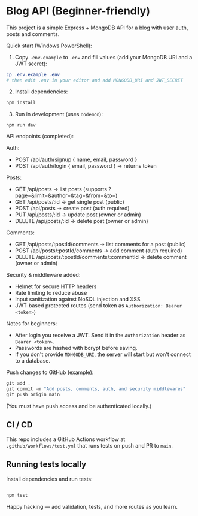 # Blog API (Beginner-friendly)

This project is a simple Express + MongoDB API for a blog with user auth, posts and comments.

Quick start (Windows PowerShell):

1. Copy `.env.example` to `.env` and fill values (add your MongoDB URI and a JWT secret):

```powershell
cp .env.example .env
# then edit .env in your editor and add MONGODB_URI and JWT_SECRET
```

2. Install dependencies:

```powershell
npm install
```

3. Run in development (uses `nodemon`):

```powershell
npm run dev
```

API endpoints (completed):

Auth:
- POST /api/auth/signup  { name, email, password }
- POST /api/auth/login   { email, password } -> returns token

Posts:
- GET  /api/posts                      -> list posts (supports ?page=&limit=&author=&tag=&from=&to=)
- GET  /api/posts/:id                  -> get single post (public)
- POST /api/posts                      -> create post (auth required)
- PUT  /api/posts/:id                  -> update post (owner or admin)
- DELETE /api/posts/:id                -> delete post (owner or admin)

Comments:
- GET  /api/posts/:postId/comments     -> list comments for a post (public)
- POST /api/posts/:postId/comments     -> add comment (auth required)
- DELETE /api/posts/:postId/comments/:commentId -> delete comment (owner or admin)

Security & middleware added:
- Helmet for secure HTTP headers
- Rate limiting to reduce abuse
- Input sanitization against NoSQL injection and XSS
- JWT-based protected routes (send token as `Authorization: Bearer <token>`)

Notes for beginners:
- After login you receive a JWT. Send it in the `Authorization` header as `Bearer <token>`.
- Passwords are hashed with bcrypt before saving.
- If you don't provide `MONGODB_URI`, the server will start but won't connect to a database.

Push changes to GitHub (example):

```powershell
git add .
git commit -m "Add posts, comments, auth, and security middlewares"
git push origin main
```

(You must have push access and be authenticated locally.)

## CI / CD

This repo includes a GitHub Actions workflow at `.github/workflows/test.yml` that runs tests on push and PR to `main`. 

## Running tests locally

Install dependencies and run tests:

```powershell

npm test
```

Happy hacking — add validation, tests, and more routes as you learn.


